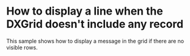# How to display a line when the DXGrid doesn't include any record 


<p>This sample shows how to display a message in the grid if there are no visible rows.</p>

<br/>


